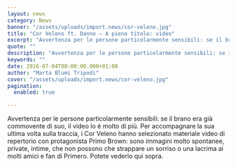 ```yaml
---
layout: news
category: News
banner: "/assets/uploads/import.news/cor-veleno.jpg"
title: "Cor Veleno ft. Danno – A pieno titolo: video"
excerpt: "Avvertenza per le persone particolarmente sensibili: se il brano era già commovente di suo, il video lo è molto di più. Per accompagnare la sua ultima volta sulla traccia, i Cor Veleno hanno selezionato materiale video di repertorio con protagonista Primo Brown: sono immagini molto spontanee, private, intime, che non possono che strappare un sorriso [&hellip"
quote: ""
description: "Avvertenza per le persone particolarmente sensibili: se il brano era già commovente di suo, il video lo è molto di più. Per accompagnare la sua ultima volta sulla traccia, i Cor Veleno hanno selezionato materiale video di repertorio con protagonista Primo Brown: sono immagini molto spontanee, private, intime, che non possono che strappare un sorriso [&hellip"
keywords: ""
date: 2016-07-04T00:00:00.000+01:00
author: "Marta Blumi Tripodi"
cover: "/assets/uploads/import.news/cor-veleno.jpg"
pagination:
  enabled: true

---
```


Avvertenza per le persone particolarmente sensibili: se il brano era già commovente di suo, il video lo è molto di più. Per accompagnare la sua ultima volta sulla traccia, i Cor Veleno hanno selezionato materiale video di repertorio con protagonista Primo Brown: sono immagini molto spontanee, private, intime, che non possono che strappare un sorriso o una lacrima ai molti amici e fan di Primero. Potete vederlo qui sopra.